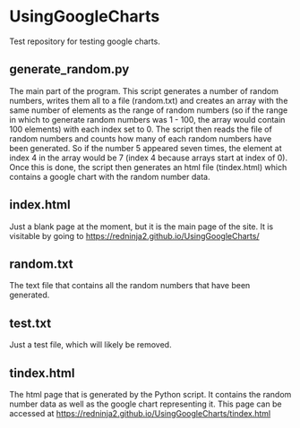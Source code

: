 # UsingGoogleCharts
Test repository for testing google charts.

## generate_random.py
The main part of the program. This script generates 
a number of random numbers, writes them all to a file 
(random.txt) and creates an array with the same number of 
elements as the range of random numbers (so if the range
in which to generate random numbers was 1 - 100, the 
array would contain 100 elements) with each index
set to 0. The script then reads the file of random
numbers and counts how many of each random numbers have
been generated. So if the number 5 appeared seven times, 
the element at index 4 in the array would be 7 (index 4 because 
arrays start at index of 0). 
Once this is done, the script then generates an html file 
(tindex.html) which contains a google chart with the random number data. 


## index.html
Just a blank page at the moment, but it is the main page of the site. It is 
visitable by going to https://redninja2.github.io/UsingGoogleCharts/

## random.txt
The text file that contains all the random numbers that have been generated. 

## test.txt
Just a test file, which will likely be removed. 

## tindex.html
The html page that is generated by the Python script. It contains the random number data as well as the google chart representing it.
This page can be accessed at https://redninja2.github.io/UsingGoogleCharts/tindex.html
